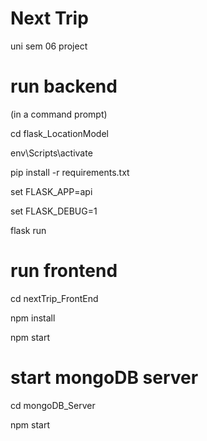 # Next Trip

uni sem 06 project

# run backend

(in a command prompt)

cd flask_LocationModel

env\Scripts\activate

pip install -r requirements.txt

set FLASK_APP=api

set FLASK_DEBUG=1

flask run

# run frontend

cd nextTrip_FrontEnd

npm install

npm start

# start mongoDB server

cd mongoDB_Server

npm start
